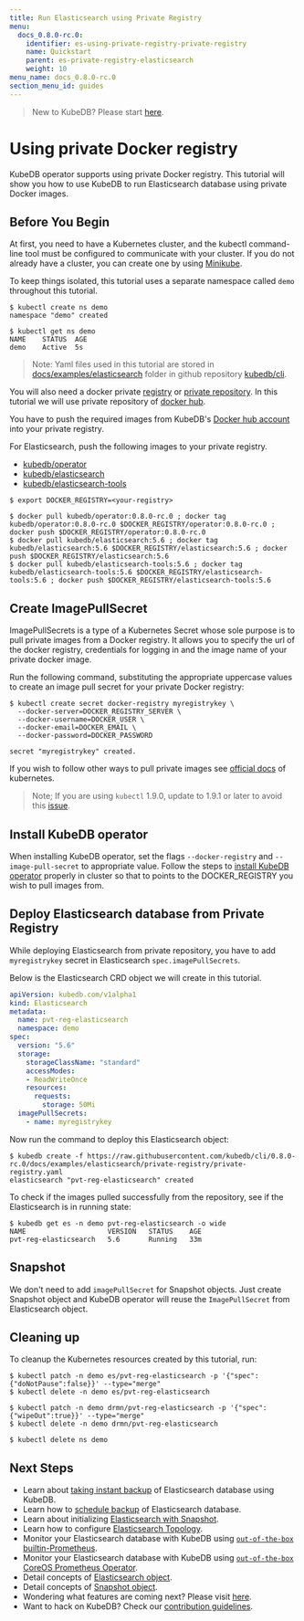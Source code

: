 ```yaml
---
title: Run Elasticsearch using Private Registry
menu:
  docs_0.8.0-rc.0:
    identifier: es-using-private-registry-private-registry
    name: Quickstart
    parent: es-private-registry-elasticsearch
    weight: 10
menu_name: docs_0.8.0-rc.0
section_menu_id: guides
---
```

> New to KubeDB? Please start [here](/docs/concepts/README.md).

# Using private Docker registry

KubeDB operator supports using private Docker registry. This tutorial will show you how to use KubeDB to run Elasticsearch database using private Docker images.

## Before You Begin

At first, you need to have a Kubernetes cluster, and the kubectl command-line tool must be configured to communicate with your cluster.
If you do not already have a cluster, you can create one by using [Minikube](https://github.com/kubernetes/minikube).

To keep things isolated, this tutorial uses a separate namespace called `demo` throughout this tutorial.

```console
$ kubectl create ns demo
namespace "demo" created

$ kubectl get ns demo
NAME    STATUS  AGE
demo    Active  5s
```

> Note: Yaml files used in this tutorial are stored in [docs/examples/elasticsearch](https://github.com/kubedb/cli/tree/master/docs/examples/elasticsearch) folder in github repository [kubedb/cli](https://github.com/kubedb/cli).

You will also need a docker private [registry](https://docs.docker.com/registry/) or [private repository](https://docs.docker.com/docker-hub/repos/#private-repositories).
In this tutorial we will use private repository of [docker hub](https://hub.docker.com/).

You have to push the required images from KubeDB's [Docker hub account](https://hub.docker.com/r/kubedb/) into your private registry.

For Elasticsearch, push the following images to your private registry.

- [kubedb/operator](https://hub.docker.com/r/kubedb/operator)
- [kubedb/elasticsearch](https://hub.docker.com/r/kubedb/elasticsearch)
- [kubedb/elasticsearch-tools](https://hub.docker.com/r/kubedb/elasticsearch-tools)

```console
$ export DOCKER_REGISTRY=<your-registry>

$ docker pull kubedb/operator:0.8.0-rc.0 ; docker tag kubedb/operator:0.8.0-rc.0 $DOCKER_REGISTRY/operator:0.8.0-rc.0 ; docker push $DOCKER_REGISTRY/operator:0.8.0-rc.0
$ docker pull kubedb/elasticsearch:5.6 ; docker tag kubedb/elasticsearch:5.6 $DOCKER_REGISTRY/elasticsearch:5.6 ; docker push $DOCKER_REGISTRY/elasticsearch:5.6
$ docker pull kubedb/elasticsearch-tools:5.6 ; docker tag kubedb/elasticsearch-tools:5.6 $DOCKER_REGISTRY/elasticsearch-tools:5.6 ; docker push $DOCKER_REGISTRY/elasticsearch-tools:5.6
```

## Create ImagePullSecret

ImagePullSecrets is a type of a Kubernetes Secret whose sole purpose is to pull private images from a Docker registry. It allows you to specify the url of the docker registry, credentials for logging in and the image name of your private docker image.

Run the following command, substituting the appropriate uppercase values to create an image pull secret for your private Docker registry:

```console
$ kubectl create secret docker-registry myregistrykey \
  --docker-server=DOCKER_REGISTRY_SERVER \
  --docker-username=DOCKER_USER \
  --docker-email=DOCKER_EMAIL \
  --docker-password=DOCKER_PASSWORD

secret "myregistrykey" created.
```

If you wish to follow other ways to pull private images see [official docs](https://kubernetes.io/docs/concepts/containers/images/) of kubernetes.

> Note; If you are using `kubectl` 1.9.0, update to 1.9.1 or later to avoid this [issue](https://github.com/kubernetes/kubernetes/issues/57427).

## Install KubeDB operator

When installing KubeDB operator, set the flags `--docker-registry` and `--image-pull-secret` to appropriate value.
Follow the steps to [install KubeDB operator](/docs/setup/install.md) properly in cluster so that to points to the DOCKER_REGISTRY you wish to pull images from.

## Deploy Elasticsearch database from Private Registry

While deploying Elasticsearch from private repository, you have to add `myregistrykey` secret in Elasticsearch `spec.imagePullSecrets`.

Below is the Elasticsearch CRD object we will create in this tutorial.

```yaml
apiVersion: kubedb.com/v1alpha1
kind: Elasticsearch
metadata:
  name: pvt-reg-elasticsearch
  namespace: demo
spec:
  version: "5.6"
  storage:
    storageClassName: "standard"
    accessModes:
    - ReadWriteOnce
    resources:
      requests:
        storage: 50Mi
  imagePullSecrets:
    - name: myregistrykey
```

Now run the command to deploy this Elasticsearch object:

```console
$ kubedb create -f https://raw.githubusercontent.com/kubedb/cli/0.8.0-rc.0/docs/examples/elasticsearch/private-registry/private-registry.yaml
elasticsearch "pvt-reg-elasticsearch" created
```

To check if the images pulled successfully from the repository, see if the Elasticsearch is in running state:

```console
$ kubedb get es -n demo pvt-reg-elasticsearch -o wide
NAME                    VERSION   STATUS    AGE
pvt-reg-elasticsearch   5.6       Running   33m
```

## Snapshot

We don't need to add `imagePullSecret` for Snapshot objects. Just create Snapshot object and KubeDB operator will reuse the `ImagePullSecret` from Elasticsearch object.

## Cleaning up

To cleanup the Kubernetes resources created by this tutorial, run:

```console
$ kubectl patch -n demo es/pvt-reg-elasticsearch -p '{"spec":{"doNotPause":false}}' --type="merge"
$ kubectl delete -n demo es/pvt-reg-elasticsearch

$ kubectl patch -n demo drmn/pvt-reg-elasticsearch -p '{"spec":{"wipeOut":true}}' --type="merge"
$ kubectl delete -n demo drmn/pvt-reg-elasticsearch

$ kubectl delete ns demo
```

## Next Steps

- Learn about [taking instant backup](/docs/guides/elasticsearch/snapshot/instant_backup.md) of Elasticsearch database using KubeDB.
- Learn how to [schedule backup](/docs/guides/elasticsearch/snapshot/scheduled_backup.md)  of Elasticsearch database.
- Learn about initializing [Elasticsearch with Snapshot](/docs/guides/elasticsearch/initialization/snapshot_source.md).
- Learn how to configure [Elasticsearch Topology](/docs/guides/elasticsearch/clustering/topology.md).
- Monitor your Elasticsearch database with KubeDB using [`out-of-the-box` builtin-Prometheus](/docs/guides/elasticsearch/monitoring/using-builtin-prometheus.md).
- Monitor your Elasticsearch database with KubeDB using [`out-of-the-box` CoreOS Prometheus Operator](/docs/guides/elasticsearch/monitoring/using-coreos-prometheus-operator.md).
- Detail concepts of [Elasticsearch object](/docs/concepts/databases/elasticsearch.md).
- Detail concepts of [Snapshot object](/docs/concepts/snapshot.md).
- Wondering what features are coming next? Please visit [here](/docs/roadmap.md).
- Want to hack on KubeDB? Check our [contribution guidelines](/docs/CONTRIBUTING.md).
